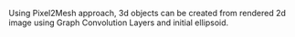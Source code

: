 Using Pixel2Mesh approach, 3d objects can be created from rendered 2d image using Graph Convolution Layers and initial ellipsoid.

